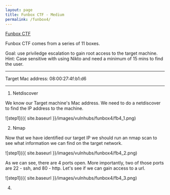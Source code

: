 ```yaml
---
layout: page
title: Funbox CTF - Medium
permalink: /funbox4/
---
```

[Funbox CTF](https://www.vulnhub.com/entry/funbox-ctf,546/)<br>

Funbox CTF comes from a series of 11 boxes. 

Goal: use priviledge escalation to gain root access to the target machine.
Hint: Case sensitive with using Nikto and need a minimum of 15 mins to find the user.
<hr>
Target Mac address: 08:00:27:4f:b1:d6
<hr>

1. Netdiscover

We know our Target machine's Mac address. We need to do a netdiscover to find the IP address to the machine. 

![step1]({{ site.baseurl }}/images/vulnhubs/funbox4/fb4_1.png)

2. Nmap

Now that we have identified our target IP we should run an nmap scan to see what information we can find on the target network. 

![step1]({{ site.baseurl }}/images/vulnhubs/funbox4/fb4_2.png)

As we can see, there are 4 ports open. More importantly, two of those ports are 22 - ssh, and 80 - http. Let's see if we can gain access to a url.

![step1]({{ site.baseurl }}/images/vulnhubs/funbox4/fb4_3.png)

4. 

